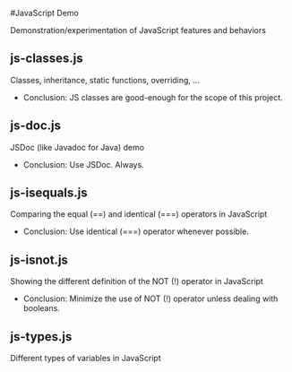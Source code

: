 #JavaScript Demo

Demonstration/experimentation of JavaScript features and behaviors

## js-classes.js
Classes, inheritance, static functions, overriding, ...

* Conclusion: JS classes are good-enough for the scope of this project.

## js-doc.js
JSDoc (like Javadoc for Java) demo

* Conclusion: Use JSDoc. Always.

## js-isequals.js
Comparing the equal (==) and identical (===) operators in JavaScript

* Conclusion: Use identical (===) operator whenever possible.

## js-isnot.js
Showing the different definition of the NOT (!) operator in JavaScript

* Conclusion: Minimize the use of NOT (!) operator unless dealing with booleans.

## js-types.js
Different types of variables in JavaScript